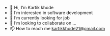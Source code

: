 - 👋 Hi, I’m Kartik khode
- 👀 I’m interested in software development
- 🌱 I’m currently looking for job
- 💞️ I’m looking to collaborate on ...
- 📫 How to reach me kartikkhode21@gmail.com

<!---
Kartiklk/Kartiklk is a ✨ special ✨ repository because its `README.md` (this file) appears on your GitHub profile.
You can click the Preview link to take a look at your changes.
--->
